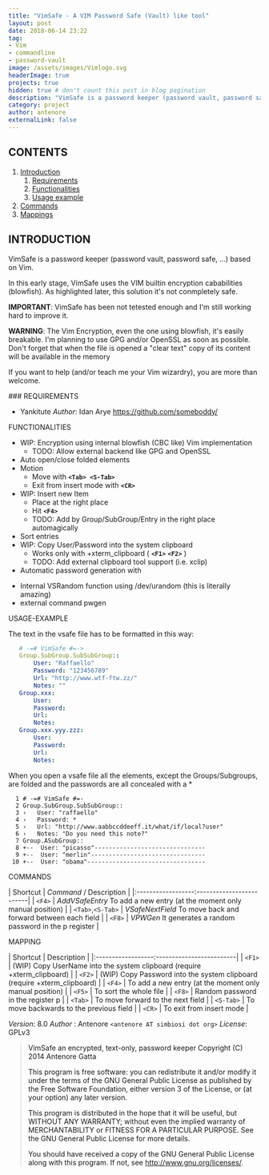 ```yaml
---
title: "VimSafe - A VIM Password Safe (Vault) like tool"
layout: post
date: 2018-06-14 23:22
tag:
- Vim
- commandline
- password-vault
image: /assets/images/Vimlogo.svg
headerImage: true
projects: true
hidden: true # don't count this post in blog pagination
description: "VimSafe is a password keeper (password vault, password safe, ...) based on Vim."
category: project
author: antenore
externalLink: false
---
```



## CONTENTS                                 <a name="vim-safe-contents"/>

1. [Introduction](#vim-safe-intro)
    1. [Requirements](#vim-safe-requirements)
    2. [Functionalities](#vim-safe-functionalities)
    3. [Usage example](#vim-safe-example)
2. [Commands](#vim-safe-commands)
3. [Mappings](#vim-safe-mappings)


## INTRODUCTION                             <a name="vim-safe-intro"/>

VimSafe is a password keeper (password vault, password safe, ...) based on Vim.

In this early stage, VimSafe uses the VIM builtin encryption cababilities
(blowfish). As highlighted later, this solution it's not conmpletely safe.

**IMPORTANT**: VimSafe has been not tetested enough and I'm still working hard to
           improve it.

**WARNING**: The Vim Encryption, even the one using blowfish, it's easily breakable.
         I'm planning to use GPG and/or OpenSSL as soon as possible.
         Don't forget that when the file is opened a "clear text" copy of its
         content will be available in the memory

If you want to help (and/or teach me your Vim wizardry), you are more than
welcome.

<a name="vim-safe-requirements"/>
### REQUIREMENTS

  * Yankitute
    *Author*:  Idan Arye <https://github.com/someboddy/>


<a name=""/>
FUNCTIONALITIES					     <a name="vim-safe-functionalities"/>

* WIP: Encryption using internal blowfish (CBC like) Vim implementation
  - TODO: Allow external backend like GPG and OpenSSL
* Auto open/close folded elements
* Motion
  - Move with **`<Tab> <S-Tab>`**
  - Exit from insert mode with **`<CR>`**
* WIP: Insert new Item
  - Place at the right place
  - Hit **`<F4>`**
  - TODO: Add by Group/SubGroup/Entry in the right place automagically
* Sort entries
* WIP: Copy User/Password into the system clipboard
  - Works only with +xterm_clipboard ( **`<F1>`** **`<F2>`** )
  - TODO: Add external clipboard tool support (i.e. xclip)
*   Automatic password generation with
  - Internal VSRandom function using /dev/urandom (this is literally amazing)
  - external command pwgen

<a name=""/>
USAGE-EXAMPLE						 <a name="vim-safe-example"/>

The text in the vsafe file has to be formatted in this way:
```yml
   # -=# VimSafe #=->
   Group.SubGroup.SubSubGroup::
       User: "Raffaello"
       Password: "123456789"
       Url: "http://www.wtf-ftw.zz/"
       Notes: ""
   Group.xxx:
       User:
       Password:
       Url:
       Notes:
   Group.xxx.yyy.zzz:
       User:
       Password:
       Url:
       Notes:
```

When you open a vsafe file all the elements, except the Groups/Subgroups, are
folded and the passwords are all concealed with a *

```vim
  1 # -=# VimSafe #=-
  2 Group.SubGroup.SubSubGroup::
  3 ›   User: "raffaello"
  4 ›   Password: *
  5 ›   Url: "http://www.aabbccddeeff.it/what/if/local?user"
  6 ›   Notes: "Do you need this note?"
  7 Group.ASubGroup::
  8 +--  User: "picasso"-------------------------------
  9 +--  User: "merlin"--------------------------------
 10 +--  User: "obama"---------------------------------
```

COMMANDS						 <a name="vim-safe-commands"/>

| Shortcut          | *Command* / Description |
|:------------------:-------------------------|
| `<F4>`            | *AddVSafeEntry* To add a new entry (at the moment only manual position) |
| `<Tab>`,`<S-Tab>` | *VSafeNextField* To move back and forward between each field |
| `<F8>`            | *VPWGen* It generates a random password in the p register |

MAPPING							 <a name="vim-safe-mappings"/>

| Shortcut          |  Description |
|:------------------:-------------------------|
| `<F1>`            | (WIP) Copy UserName into the system clipboard (require +xterm_clipboard) |
| `<F2>`            | (WIP) Copy Password into the system clipboard (require +xterm_clipboard) |
| `<F4>`            | To add a new entry (at the moment only manual position) |
| `<F5>`            | To sort the whole file |
| `<F8>`            | Random password in the register p |
| `<Tab>`           | To move forward to the next field |
| `<S-Tab>`         | To move backwards to the previous field |
| `<CR>`	    | To exit from insert mode |

*Version*: 8.0
*Author* : Antenore `<antenore AT simbiosi dot org>`
*License*: GPLv3

>   VimSafe an encrypted, text-only, password keeper
>   Copyright (C) 2014 Antenore Gatta
>
>   This program is free software: you can redistribute it and/or modify
>   it under the terms of the GNU General Public License as published by
>   the Free Software Foundation, either version 3 of the License, or
>   (at your option) any later version.
>
>   This program is distributed in the hope that it will be useful,
>   but WITHOUT ANY WARRANTY; without even the implied warranty of
>   MERCHANTABILITY or FITNESS FOR A PARTICULAR PURPOSE.  See the
>   GNU General Public License for more details.
>
>   You should have received a copy of the GNU General Public License
>   along with this program.  If not, see <http://www.gnu.org/licenses/>.

